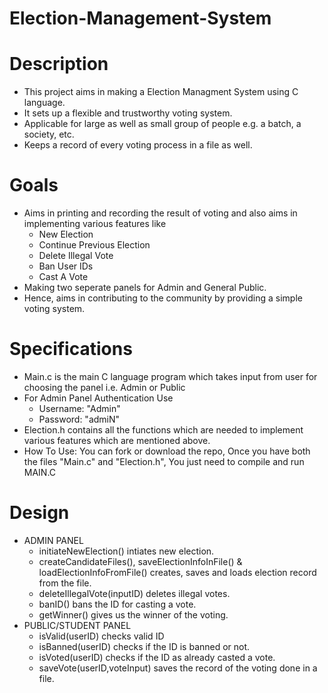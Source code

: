 # Election-Management-System
# Description
* This project aims in making a Election Managment System using C language.
* It sets up a flexible and trustworthy voting system.
* Applicable for large as well as small group of people e.g. a batch, a society, etc.
* Keeps a record of every voting process in a file as well. 
# Goals
* Aims in printing and recording the result of voting and also aims in implementing various features like 
  - New Election
  - Continue Previous Election
  - Delete Illegal Vote
  - Ban User IDs
  - Cast A Vote 
* Making two seperate panels for Admin and General Public.
* Hence, aims in contributing to the community by providing a simple voting system. 
# Specifications
* Main.c is the main C language program which takes input from user for choosing the panel i.e. Admin or Public
* For Admin Panel Authentication Use 
  - Username: "Admin" 
  - Password: "admiN"
* Election.h contains all the functions which are needed to implement various features which are mentioned above.
* How To Use: You can fork or download the repo, Once you have both the files "Main.c" and "Election.h", You just need to compile and run MAIN.C
# Design
* ADMIN PANEL
  - initiateNewElection() intiates new election.
  - createCandidateFiles(), saveElectionInfoInFile() & loadElectionInfoFromFile() creates, saves and loads election record from the file.
  - deleteIllegalVote(inputID) deletes illegal votes.
  - banID() bans the ID for casting a vote.
  - getWinner() gives us the winner of the voting.
* PUBLIC/STUDENT PANEL
  - isValid(userID) checks valid ID
  - isBanned(userID) checks if the ID is banned or not.
  - isVoted(userID) checks if the ID as already casted a vote.
  - saveVote(userID,voteInput) saves the record of the voting done in a file.


